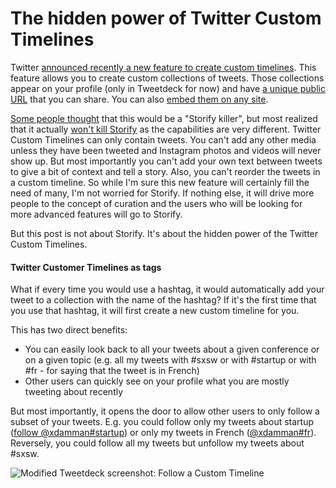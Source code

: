 # The hidden power of Twitter Custom Timelines
Twitter [announced recently a new feature to create custom timelines](https://blog.twitter.com/2013/custom-timelines-in-tweetdeck). This feature allows you to create custom collections of tweets. Those collections appear on your profile (only in Tweetdeck for now) and have [a unique public URL](https://twitter.com/twittermedia/timelines/400355752109293568) that you can share. You can also [embed them on any site](http://www.pcmag.com/article2/0,2817,2427298,00.asp).

[Some people thought](http://www.theguardian.com/technology/2013/nov/13/twitter-takes-on-storify-with-custom-timelines) that this would be a "Storify killer", but most realized that it actually [won't kill Storify](http://www.poynter.org/latest-news/229422/twitters-custom-timelines-wont-kill-storify-but-could-become-robust-filters/) as the capabilities are very different. Twitter Custom Timelines can only contain tweets. You can't add any other media unless they have been tweeted and Instagram photos and videos will never show up. But most importantly you can't add your own text between tweets to give a bit of context and tell a story. Also, you can't reorder the tweets in a custom timeline. So while I'm sure this new feature will certainly fill the need of many, I'm not worried for Storify. If nothing else, it will drive more people to the concept of curation and the users who will be looking for more advanced features will go to Storify.

But this post is not about Storify. It's about the hidden power of the Twitter Custom Timelines. 

#### Twitter Customer Timelines as tags

What if every time you would use a hashtag, it would automatically add your tweet to a collection with the name of the hashtag? If it's the first time that you use that hashtag, it will first create a new custom timeline for you. 

This has two direct benefits:
- You can easily look back to all your tweets about a given conference or on a given topic (e.g. all my tweets with #sxsw or with #startup or with #fr - for saying that the tweet is in French)
- Other users can quickly see on your profile what you are mostly tweeting about recently

But most importantly, it opens the door to allow other users to only follow a subset of your tweets. E.g. you could follow only my tweets about startup ([follow @xdamman#startup](https://twitter.com/xdamman/timelines/403231422728503296)) or only my tweets in French ([@xdamman#fr](https://twitter.com/xdamman/timelines/403232035851890689)). Reversely, you could follow all my tweets but unfollow my tweets about #sxsw. 

![Modified Tweetdeck screenshot: Follow a Custom Timeline](http://f.cl.ly/items/0y08421l3f022l0E0B3s/Screen%20Shot%202013-11-20%20at%2010.45.20%20AM.png)

